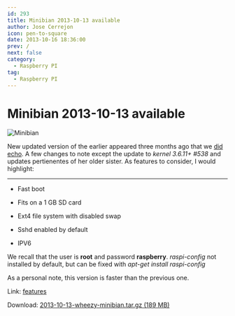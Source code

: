 ```yaml
---
id: 293
title: Minibian 2013-10-13 available
author: Jose Cerrejon
icon: pen-to-square
date: 2013-10-16 18:36:00
prev: /
next: false
category:
  - Raspberry PI
tag:
  - Raspberry PI
---
```


# Minibian 2013-10-13 available

![Minibian](/images/raspflash.jpg)

New updated version of the earlier appeared three months ago that we [did echo]( /post.php?id=216). A few changes to note except the update to *kernel 3.6.11+ #538* and updates pertienentes of her older sister. As features to consider, I would highlight:

- - -
* Fast boot

* Fits on a 1 GB SD card

* Ext4 file system with disabled swap

* Sshd enabled by default

* IPV6

We recall that the user is **root** and password **raspberry**. *raspi-config* not installed by default, but can be fixed with *apt-get install raspi-config*

As a personal note, this version is faster than the previous one.

Link: [features](http://minibianpi.wordpress.com/features/)

Download: [2013-10-13-wheezy-minibian.tar.gz (189 MB)](http://sourceforge.net/projects/minibian/files/2013-10-13-wheezy-minibian.tar.gz/download)